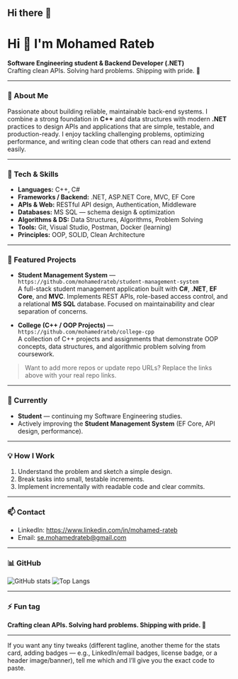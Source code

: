 ## Hi there 👋

<!--
**mohamedrateb/MohamedRateb** is a ✨ _special_ ✨ repository because its `README.md` (this file) appears on your GitHub profile.

Here are some ideas to get you started:

- 🔭 I’m currently working on ...
- 🌱 I’m currently learning ...
- 👯 I’m looking to collaborate on ...
- 🤔 I’m looking for help with ...
- 💬 Ask me about ...
- 📫 How to reach me: ...
- 😄 Pronouns: ...
- ⚡ Fun fact: ...
-->

# Hi 👋 I'm **Mohamed Rateb**
**Software Engineering student & Backend Developer (.NET)**  
Crafting clean APIs. Solving hard problems. Shipping with pride. 🚀

---

### 🔭 About Me
Passionate about building reliable, maintainable back-end systems. I combine a strong foundation in **C++** and data structures with modern **.NET** practices to design APIs and applications that are simple, testable, and production-ready. I enjoy tackling challenging problems, optimizing performance, and writing clean code that others can read and extend easily.

---

### 🧰 Tech & Skills
- **Languages:** C++, C#  
- **Frameworks / Backend:** .NET, ASP.NET Core, MVC, EF Core  
- **APIs & Web:** RESTful API design, Authentication, Middleware  
- **Databases:** MS SQL — schema design & optimization  
- **Algorithms & DS:** Data Structures, Algorithms, Problem Solving  
- **Tools:** Git, Visual Studio, Postman, Docker (learning)  
- **Principles:** OOP, SOLID, Clean Architecture

---

### 🚀 Featured Projects
- **Student Management System** — `https://github.com/mohamedrateb/student-management-system`  
  A full-stack student management application built with **C#**, **.NET**, **EF Core**, and **MVC**. Implements REST APIs, role-based access control, and a relational **MS SQL** database. Focused on maintainability and clear separation of concerns.

- **College (C++ / OOP Projects)** — `https://github.com/mohamedrateb/college-cpp`  
  A collection of C++ projects and assignments that demonstrate OOP concepts, data structures, and algorithmic problem solving from coursework.

> Want to add more repos or update repo URLs? Replace the links above with your real repo links.

---

### 🔭 Currently
- **Student** — continuing my Software Engineering studies.  
- Actively improving the **Student Management System** (EF Core, API design, performance).

---

### 💡 How I Work
1. Understand the problem and sketch a simple design.  
2. Break tasks into small, testable increments.  
3. Implement incrementally with readable code and clear commits.

---

### 📫 Contact
- LinkedIn: https://www.linkedin.com/in/mohamed-rateb  
- Email: se.mohamedrateb@gmail.com

---

### 📊 GitHub
![GitHub stats](https://github-readme-stats.vercel.app/api?username=mohamedrateb&show_icons=true&theme=dark)
![Top Langs](https://github-readme-stats.vercel.app/api/top-langs/?username=mohamedrateb&layout=compact&theme=dark)

---

### ⚡ Fun tag
**Crafting clean APIs. Solving hard problems. Shipping with pride. 🚀**

---

If you want any tiny tweaks (different tagline, another theme for the stats card, adding badges — e.g., LinkedIn/email badges, license badge, or a header image/banner), tell me which and I’ll give you the exact code to paste.

